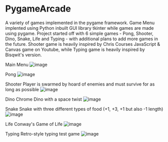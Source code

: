 # PygameArcade
A variety of games implemented in the pygame framework. Game Menu implented using Python inbuilt GUI library tkinter while games are made using pygame. Project started off with 6 simple games - Pong, Shooter, Dino, Snake, Life and Typing - with additional plans to add more games in the future. Shooter game is heavily inspired by Chris Courses JavaScript & Canvas game on Youtube, while Typing game is heavily inspired by Bisqwit's version. 

Main Menu
![image](https://user-images.githubusercontent.com/99358134/195959366-fc529c47-3efb-496c-b8cb-e917cc81cd57.png)

Pong
![image](https://user-images.githubusercontent.com/99358134/195958913-7df3b8d8-ff6e-4f90-b57d-f3b0703e1ea4.png)

Shooter
Player is swarmed by hoard of enemies and must survive for as long as possible
![image](https://user-images.githubusercontent.com/99358134/195958982-661f3226-e802-47f9-8d19-1475e81034ed.png)

Dino
Chrome Dino with a space twist
![image](https://user-images.githubusercontent.com/99358134/195959080-b1ee6679-c294-4d1d-a156-f40d25d320ae.png)

Snake
Snake with three different types of food (+1, +3, +1 but also -1 length)
![image](https://user-images.githubusercontent.com/99358134/195959313-4052321d-b44d-4872-933d-51ff2684a75f.png)

Life
Conway's Game of Life
![image](https://user-images.githubusercontent.com/99358134/195959166-04247538-0865-4d8c-9d00-08d6f70d5e3f.png)

Typing
Retro-style typing test game
![image](https://user-images.githubusercontent.com/99358134/195959209-51dde5b3-4447-47a6-b4c4-077084525e9d.png)
